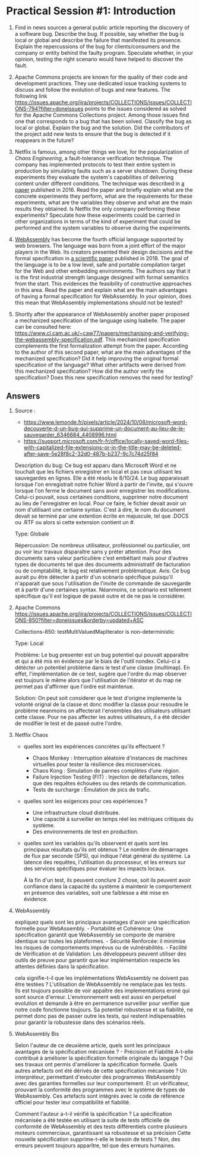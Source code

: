 # Practical Session #1: Introduction

1. Find in news sources a general public article reporting the discovery of a software bug. Describe the bug. If possible, say whether the bug is local or global and describe the failure that manifested its presence. Explain the repercussions of the bug for clients/consumers and the company or entity behind the faulty program. Speculate whether, in your opinion, testing the right scenario would have helped to discover the fault.

2. Apache Commons projects are known for the quality of their code and development practices. They use dedicated issue tracking systems to discuss and follow the evolution of bugs and new features. The following link https://issues.apache.org/jira/projects/COLLECTIONS/issues/COLLECTIONS-794?filter=doneissues points to the issues considered as solved for the Apache Commons Collections project. Among those issues find one that corresponds to a bug that has been solved. Classify the bug as local or global. Explain the bug and the solution. Did the contributors of the project add new tests to ensure that the bug is detected if it reappears in the future?

3. Netflix is famous, among other things we love, for the popularization of *Chaos Engineering*, a fault-tolerance verification technique. The company has implemented protocols to test their entire system in production by simulating faults such as a server shutdown. During these experiments they evaluate the system's capabilities of delivering content under different conditions. The technique was described in [a paper](https://arxiv.org/ftp/arxiv/papers/1702/1702.05843.pdf) published in 2016. Read the paper and briefly explain what are the concrete experiments they perform, what are the requirements for these experiments, what are the variables they observe and what are the main results they obtained. Is Netflix the only company performing these experiments? Speculate how these experiments could be carried in other organizations in terms of the kind of experiment that could be performed and the system variables to observe during the experiments.

4. [WebAssembly](https://webassembly.org/) has become the fourth official language supported by web browsers. The language was born from a joint effort of the major players in the Web. Its creators presented their design decisions and the formal specification in [a scientific paper](https://people.mpi-sws.org/~rossberg/papers/Haas,%20Rossberg,%20Schuff,%20Titzer,%20Gohman,%20Wagner,%20Zakai,%20Bastien,%20Holman%20-%20Bringing%20the%20Web%20up%20to%20Speed%20with%20WebAssembly.pdf) published in 2018. The goal of the language is to be a low level, safe and portable compilation target for the Web and other embedding environments. The authors say that it is the first industrial strength language designed with formal semantics from the start. This evidences the feasibility of constructive approaches in this area. Read the paper and explain what are the main advantages of having a formal specification for WebAssembly. In your opinion, does this mean that WebAssembly implementations should not be tested? 

5.  Shortly after the appearance of WebAssembly another paper proposed a mechanized specification of the language using Isabelle. The paper can be consulted here: https://www.cl.cam.ac.uk/~caw77/papers/mechanising-and-verifying-the-webassembly-specification.pdf. This mechanized specification complements the first formalization attempt from the paper. According to the author of this second paper, what are the main advantages of the mechanized specification? Did it help improving the original formal specification of the language? What other artifacts were derived from this mechanized specification? How did the author verify the specification? Does this new specification removes the need for testing?

## Answers

1.	
	Source : 
	- https://www.lemonde.fr/pixels/article/2024/10/08/microsoft-word-decouverte-d-un-bug-qui-supprime-un-document-au-lieu-de-le-sauvegarder_6346684_4408996.html
	- https://support.microsoft.com/fr-fr/office/locally-saved-word-files-with-capitalized-file-extensions-or-in-the-title-may-be-deleted-after-save-5e28f8c2-32d0-487b-b237-9c7c74d25f84
	
	Description du bug:
		Ce bug est apparu dans Microsoft Word et ne touchait que les fichiers enregistrer en local et pas ceux utilisant les sauvegardes en lignes. Elle a été résolu le 8/10/24.
		Le bug apparaissait lorsque l'on enregistrait notre fichier Word à partir de l'invite, qui s'ouvre lorsque l'on ferme le document sans avoir enregistrer les modifications. Celui-ci pouvait, sous certaines conditions, supprimer notre document au lieu de l'enregistrer en local. Pour ce faire, le fichier devait avoir un nom d'utilisant une certaine syntax. C'est à dire, le nom du document devait se terminé par une extention écrite en majuscule, tel que .DOCS ou .RTF ou alors si cette extension contient un #.   
		
	Type: Globale
	
	Répercussion:
		De nombreux utilisateur, proféssionnel ou particulier, ont pu voir leur travaux disparaître sans y préter attention. Pour des documents sans valeur particulière c'est embéttant mais pour d'autres types de documents tel que des documents administratif de facturation ou de comptabilité, le bug est relativement problèmatique.
	Avis:
		Ce bug aurait pu être détecter à partir d'un scénario spécifique puisqu'il n'apparait que sous l'utilisation de l'invite de commande de sauvegarde et à partir d'une certaines syntax. Néanmoins, ce scénario est tellement spécifique qu'il est logique de passé outre et de ne pas le considérer.
	
	
2.	Apache Commons
https://issues.apache.org/jira/projects/COLLECTIONS/issues/COLLECTIONS-850?filter=doneissues&orderby=updated+ASC

	Collections-850: testMultiValuedMapIterator is non-deterministic

	Type: Local
		
	Problème:
		Le bug presenter est un bug potentiel qui pouvait apparaître et qui a été mis en évidence par le biais de l'outil nondex.
		Celui-ci a détécter un potentiel problème dans le test d'une classe (multimap). En effet, l'implémentation de ce test, sugére que l'ordre du map observer est toujours le même alors que l'utilisation de l'itérator et du map ne permet pas d'affirmer que l'ordre est maintenue.

	Solution:
		On peut soit considerer que le test d'origine implemente la volonté orignal de la classe et donc modifier la classe pour resoudre le problème neanmoins on affecterait l'ensembles des utilisateurs utilisant cette classe.
		Pour ne pas affecter les autres utilisateurs, il a été décider de modifier le test et de passé outre l'ordre.
	
3.	Netflix Chaos

	- quelles sont les expériences concrètes qu'ils effectuent ?
	
		- Chaos Monkey : Interruption aléatoire d'instances de machines virtuelles pour tester la résilience des microservices.
		- Chaos Kong : Simulation de pannes complètes d’une région.
		- Failure Injection Testing (FIT) : Injection de défaillances, telles que des requêtes échouées ou des retards de communication.
		- Tests de surcharge : Émulation de pics de trafic.
	
	- quelles sont les exigences pour ces expériences ?
	
		- Une infrastructure cloud distribuée.
		- Une capacité à surveiller en temps réel les métriques critiques du système.
		- Des environnements de test en production.
		
	- quelles sont les variables qu'ils observent et quels sont les principaux résultats qu'ils ont obtenus ?
		Le nombre de démarrages de flux par seconde (SPS), qui indique l'état général du système. La latence des requêtes, l'utilisation du processeur, et les erreurs sur des services spécifiques pour évaluer les impacts locaux​.
		
		À la fin d'un test, ils peuvent conclure 2 chose, soit ils peuvent avoir confiance dans la capacité du système à maintenir le comportement en présence des variables, soit une faiblesse a été mise en évidence.

4.	WebAssembly
	
	expliquez quels sont les principaux avantages d'avoir une spécification formelle pour WebAssembly. 
		- Portabilité et Cohérence: Une spécification garantit que WebAssembly se comporte de manière identique sur toutes les plateformes.
		- Sécurité Renforcée: il minimise les risques de comportements imprévus ou de vulnérabilités.
		- Facilité de Vérification et de Validation: Les développeurs peuvent utiliser des outils de preuve pour garantir que leur implémentation respecte les attentes définies dans la spécification.

	
		
	cela signifie-t-il que les implémentations WebAssembly ne doivent pas être testées ?
		L'utilisation de WebAssembly ne remplace pas les tests. Ils est toujours possible de voir appaître des implementations eroné qui sont source d'erreur. L'environnement web est aussi en perpetuel evolution et demande à être en permanence surveiller pour verifier que notre code fonctionne toujours. 
		Sa potentiel robustesse et sa fiabilité, ne permet donc pas de passer outre les tests, qui restent indispensables pour garantir la robustesse dans des scénarios réels.
		
5.	WebAssembly Bis

	Selon l'auteur de ce deuxième article, quels sont les principaux avantages de la spécification mécanisée ? 
		- Précision et Fiabilité
	A-t-elle contribué à améliorer la spécification formelle originale du langage ? 
		Oui ses travaux ont permis d'améliorer la spécification formelle.
	Quels autres artefacts ont été dérivés de cette spécification mécanisée ? 
		Un interpréteur, permettant d'exécuter des programmes WebAssembly avec des garanties formelles sur leur comportement. Et un vérificateur, prouvant la conformité des programmes avec le système de types de WebAssembly. Ces artefacts sont intégrés avec le code de référence officiel pour tester leur compatibilité et fiabilité​.
		
	Comment l'auteur a-t-il vérifié la spécification ? 
		La spécification mécanisée a été testée en utilisant la suite de tests officielle de conformité de WebAssembly et des tests différentiels contre plusieurs moteurs commerciaux, garantissant sa robustesse et sa précision
	Cette nouvelle spécification supprime-t-elle le besoin de tests ?
		Non, des erreurs peuvent toujours apparître, tel que des erreurs humaines.
		
		
		
		
		
		
		
		
		
		
		
		
		
		
		
		
		
		
		
		
		
		
		
		
		
		
		
		
		
		
		
		
		
		
